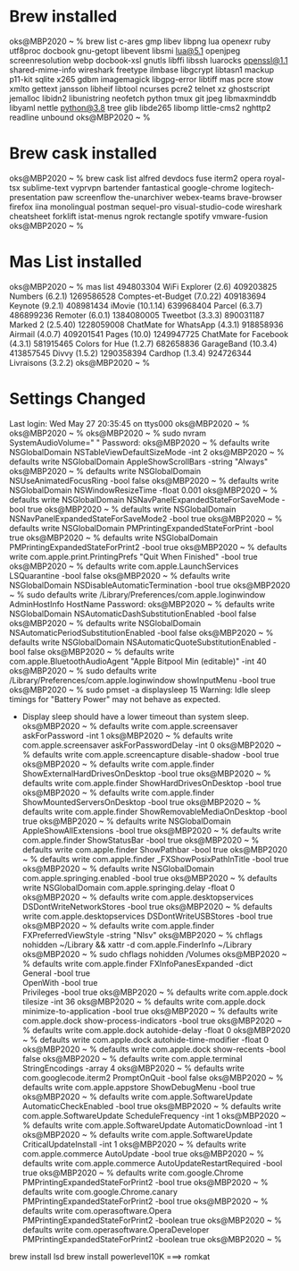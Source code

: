 # Brew installed
oks@MBP2020 ~ % brew list
c-ares			gmp			libev			libpng			lua			openexr			ruby			utf8proc
docbook			gnu-getopt		libevent		libsmi			lua@5.1			openjpeg		screenresolution	webp
docbook-xsl		gnutls			libffi			libssh			luarocks		openssl@1.1		shared-mime-info	wireshark
freetype		ilmbase			libgcrypt		libtasn1		mackup			p11-kit			sqlite			x265
gdbm			imagemagick		libgpg-error		libtiff			mas			pcre			stow			xmlto
gettext			jansson			libheif			libtool			ncurses			pcre2			telnet			xz
ghostscript		jemalloc		libidn2			libunistring		neofetch		python			tmux
git			jpeg			libmaxminddb		libyaml			nettle			python@3.8		tree
glib			libde265		libomp			little-cms2		nghttp2			readline		unbound
oks@MBP2020 ~ %

# Brew cask installed

oks@MBP2020 ~ % brew cask list
alfred                   devdocs                  fuse                     iterm2                   opera                    royal-tsx                sublime-text             vyprvpn
bartender                fantastical              google-chrome            logitech-presentation    paw                      screenflow               the-unarchiver           webex-teams
brave-browser            firefox                  iina                     monolingual              postman                  sequel-pro               visual-studio-code       wireshark
cheatsheet               forklift                 istat-menus              ngrok                    rectangle                spotify                  vmware-fusion
oks@MBP2020 ~ %

# Mas List installed

oks@MBP2020 ~ % mas list
494803304 WiFi Explorer (2.6)
409203825 Numbers (6.2.1)
1269586528 Comptes-et-Budget (7.0.22)
409183694 Keynote (9.2.1)
408981434 iMovie (10.1.14)
639968404 Parcel (6.3.7)
486899236 Remoter (6.0.1)
1384080005 Tweetbot (3.3.3)
890031187 Marked 2 (2.5.40)
1228059008 ChatMate for WhatsApp (4.3.1)
918858936 Airmail (4.0.7)
409201541 Pages (10.0)
1249947725 ChatMate for Facebook (4.3.1)
581915465 Colors for Hue (1.2.7)
682658836 GarageBand (10.3.4)
413857545 Divvy (1.5.2)
1290358394 Cardhop (1.3.4)
924726344 Livraisons (3.2.2)
oks@MBP2020 ~ %


# Settings Changed

Last login: Wed May 27 20:35:45 on ttys000
oks@MBP2020 ~ %
oks@MBP2020 ~ %
oks@MBP2020 ~ % sudo nvram SystemAudioVolume=" "
Password:
oks@MBP2020 ~ % defaults write NSGlobalDomain NSTableViewDefaultSizeMode -int 2
oks@MBP2020 ~ % defaults write NSGlobalDomain AppleShowScrollBars -string "Always"
oks@MBP2020 ~ % defaults write NSGlobalDomain NSUseAnimatedFocusRing -bool false
oks@MBP2020 ~ % defaults write NSGlobalDomain NSWindowResizeTime -float 0.001
oks@MBP2020 ~ % defaults write NSGlobalDomain NSNavPanelExpandedStateForSaveMode -bool true
oks@MBP2020 ~ % defaults write NSGlobalDomain NSNavPanelExpandedStateForSaveMode2 -bool true
oks@MBP2020 ~ % defaults write NSGlobalDomain PMPrintingExpandedStateForPrint -bool true
oks@MBP2020 ~ % defaults write NSGlobalDomain PMPrintingExpandedStateForPrint2 -bool true
oks@MBP2020 ~ % defaults write com.apple.print.PrintingPrefs "Quit When Finished" -bool true
oks@MBP2020 ~ % defaults write com.apple.LaunchServices LSQuarantine -bool false
oks@MBP2020 ~ % defaults write NSGlobalDomain NSDisableAutomaticTermination -bool true
oks@MBP2020 ~ % sudo defaults write /Library/Preferences/com.apple.loginwindow AdminHostInfo HostName
Password:
oks@MBP2020 ~ % defaults write NSGlobalDomain NSAutomaticDashSubstitutionEnabled -bool false
oks@MBP2020 ~ % defaults write NSGlobalDomain NSAutomaticPeriodSubstitutionEnabled -bool false
oks@MBP2020 ~ % defaults write NSGlobalDomain NSAutomaticQuoteSubstitutionEnabled -bool false
oks@MBP2020 ~ % defaults write com.apple.BluetoothAudioAgent "Apple Bitpool Min (editable)" -int 40
oks@MBP2020 ~ % sudo defaults write /Library/Preferences/com.apple.loginwindow showInputMenu -bool true
oks@MBP2020 ~ % sudo pmset -a displaysleep 15
Warning: Idle sleep timings for "Battery Power" may not behave as expected.
- Display sleep should have a lower timeout than system sleep.
oks@MBP2020 ~ % defaults write com.apple.screensaver askForPassword -int 1
oks@MBP2020 ~ % defaults write com.apple.screensaver askForPasswordDelay -int 0
oks@MBP2020 ~ % defaults write com.apple.screencapture disable-shadow -bool true
oks@MBP2020 ~ % defaults write com.apple.finder ShowExternalHardDrivesOnDesktop -bool true
oks@MBP2020 ~ % defaults write com.apple.finder ShowHardDrivesOnDesktop -bool true
oks@MBP2020 ~ % defaults write com.apple.finder ShowMountedServersOnDesktop -bool true
oks@MBP2020 ~ % defaults write com.apple.finder ShowRemovableMediaOnDesktop -bool true
oks@MBP2020 ~ % defaults write NSGlobalDomain AppleShowAllExtensions -bool true
oks@MBP2020 ~ % defaults write com.apple.finder ShowStatusBar -bool true
oks@MBP2020 ~ % defaults write com.apple.finder ShowPathbar -bool true
oks@MBP2020 ~ % defaults write com.apple.finder _FXShowPosixPathInTitle -bool true
oks@MBP2020 ~ % defaults write NSGlobalDomain com.apple.springing.enabled -bool true
oks@MBP2020 ~ % defaults write NSGlobalDomain com.apple.springing.delay -float 0
oks@MBP2020 ~ % defaults write com.apple.desktopservices DSDontWriteNetworkStores -bool true
oks@MBP2020 ~ % defaults write com.apple.desktopservices DSDontWriteUSBStores -bool true
oks@MBP2020 ~ % defaults write com.apple.finder FXPreferredViewStyle -string "Nlsv"
oks@MBP2020 ~ % chflags nohidden ~/Library && xattr -d com.apple.FinderInfo ~/Library
oks@MBP2020 ~ % sudo chflags nohidden /Volumes
oks@MBP2020 ~ % defaults write com.apple.finder FXInfoPanesExpanded -dict \
        General -bool true \
        OpenWith -bool true \
        Privileges -bool true
oks@MBP2020 ~ % defaults write com.apple.dock tilesize -int 36
oks@MBP2020 ~ % defaults write com.apple.dock minimize-to-application -bool true
oks@MBP2020 ~ % defaults write com.apple.dock show-process-indicators -bool true
oks@MBP2020 ~ % defaults write com.apple.dock autohide-delay -float 0
oks@MBP2020 ~ % defaults write com.apple.dock autohide-time-modifier -float 0
oks@MBP2020 ~ % defaults write com.apple.dock show-recents -bool false
oks@MBP2020 ~ % defaults write com.apple.terminal StringEncodings -array 4
oks@MBP2020 ~ % defaults write com.googlecode.iterm2 PromptOnQuit -bool false
oks@MBP2020 ~ % defaults write com.apple.appstore ShowDebugMenu -bool true
oks@MBP2020 ~ % defaults write com.apple.SoftwareUpdate AutomaticCheckEnabled -bool true
oks@MBP2020 ~ % defaults write com.apple.SoftwareUpdate ScheduleFrequency -int 1
oks@MBP2020 ~ % defaults write com.apple.SoftwareUpdate AutomaticDownload -int 1
oks@MBP2020 ~ % defaults write com.apple.SoftwareUpdate CriticalUpdateInstall -int 1
oks@MBP2020 ~ % defaults write com.apple.commerce AutoUpdate -bool true
oks@MBP2020 ~ % defaults write com.apple.commerce AutoUpdateRestartRequired -bool true
oks@MBP2020 ~ % defaults write com.google.Chrome PMPrintingExpandedStateForPrint2 -bool true
oks@MBP2020 ~ % defaults write com.google.Chrome.canary PMPrintingExpandedStateForPrint2 -bool true
oks@MBP2020 ~ % defaults write com.operasoftware.Opera PMPrintingExpandedStateForPrint2 -boolean true
oks@MBP2020 ~ % defaults write com.operasoftware.OperaDeveloper PMPrintingExpandedStateForPrint2 -boolean true
oks@MBP2020 ~ %

brew install lsd
brew install powerlevel10K ===> romkat

